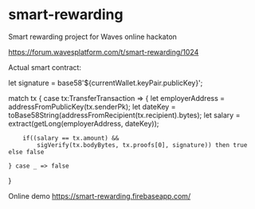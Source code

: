 # smart-rewarding
Smart rewarding project for Waves online hackaton

https://forum.wavesplatform.com/t/smart-rewarding/1024

Actual smart contract:

let signature = base58'${currentWallet.keyPair.publicKey}';

match tx { case tx:TransferTransaction =>
    {
        let employerAddress = addressFromPublicKey(tx.senderPk);
        let dateKey = toBase58String(addressFromRecipient(tx.recipient).bytes);
        let salary = extract(getLong(employerAddress, dateKey));

        if((salary == tx.amount) &&
            sigVerify(tx.bodyBytes, tx.proofs[0], signature)) then true else false

    } case _ => false
}

Online demo https://smart-rewarding.firebaseapp.com/
